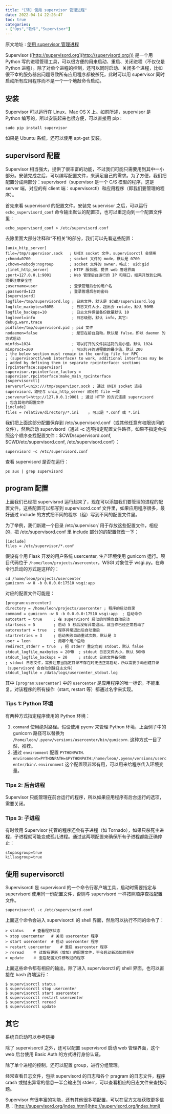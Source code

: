 ```yaml
---
title: "[转] 使用 supervisor 管理进程"
date: 2022-04-14 22:26:47
toc: true
categories:
- ["Ops","软件","Supervisor"]
---
```


原文地址 : [使用 supervisor 管理进程](http://liyangliang.me/posts/2015/06/using-supervisor/)

Supervisor ([http://supervisord.org](http://supervisord.org/)) 是一个用 Python 写的进程管理工具，可以很方便的用来启动、重启、关闭进程（不仅仅是 Python 进程）。除了对单个进程的控制，还可以同时启动、关闭多个进程，比如很不幸的服务器出问题导致所有应用程序都被杀死，此时可以用 supervisor 同时启动所有应用程序而不是一个一个地敲命令启动。




## 安装
Supervisor 可以运行在 Linux、Mac OS X 上。如前所述，supervisor 是 Python 编写的，所以安装起来也很方便，可以直接用 pip :
```
sudo pip install supervisor
```
如果是 Ubuntu 系统，还可以使用 apt-get 安装。

## supervisord 配置
Supervisor 相当强大，提供了很丰富的功能，不过我们可能只需要用到其中一小部分。安装完成之后，可以编写配置文件，来满足自己的需求。为了方便，我们把配置分成两部分：supervisord（supervisor 是一个 C/S 模型的程序，这是 server 端，对应的有 client 端：supervisorctl）和应用程序（即我们要管理的程序）。

首先来看 supervisord 的配置文件。安装完 supervisor 之后，可以运行`echo_supervisord_conf`  命令输出默认的配置项，也可以重定向到一个配置文件里：
```
echo_supervisord_conf > /etc/supervisord.conf
```
去除里面大部分注释和“不相关”的部分，我们可以先看这些配置：
```
[unix_http_server]
file=/tmp/supervisor.sock   ; UNIX socket 文件，supervisorctl 会使用
;chmod=0700                 ; socket 文件的 mode，默认是 0700
;chown=nobody:nogroup       ; socket 文件的 owner，格式： uid:gid
;[inet_http_server]         ; HTTP 服务器，提供 web 管理界面
;port=127.0.0.1:9001        ; Web 管理后台运行的 IP 和端口，如果开放到公网，需要注意安全性
;username=user              ; 登录管理后台的用户名
;password=123               ; 登录管理后台的密码
[supervisord]
logfile=/tmp/supervisord.log ; 日志文件，默认是 $CWD/supervisord.log
logfile_maxbytes=50MB        ; 日志文件大小，超出会 rotate，默认 50MB
logfile_backups=10           ; 日志文件保留备份数量默认 10
loglevel=info                ; 日志级别，默认 info，其它: debug,warn,trace
pidfile=/tmp/supervisord.pid ; pid 文件
nodaemon=false               ; 是否在前台启动，默认是 false，即以 daemon 的方式启动
minfds=1024                  ; 可以打开的文件描述符的最小值，默认 1024
minprocs=200                 ; 可以打开的进程数的最小值，默认 200
; the below section must remain in the config file for RPC
; (supervisorctl/web interface) to work, additional interfaces may be
; added by defining them in separate rpcinterface: sections
[rpcinterface:supervisor]
supervisor.rpcinterface_factory = supervisor.rpcinterface:make_main_rpcinterface
[supervisorctl]
serverurl=unix:///tmp/supervisor.sock ; 通过 UNIX socket 连接 supervisord，路径与 unix_http_server 部分的 file 一致
;serverurl=http://127.0.0.1:9001 ; 通过 HTTP 的方式连接 supervisord
; 包含其他的配置文件
[include]
files = relative/directory/*.ini    ; 可以是 *.conf 或 *.ini
```
我们把上面这部分配置保存到 /etc/supervisord.conf（或其他任意有权限访问的文件），然后启动 supervisord（通过 -c 选项指定配置文件路径，如果不指定会按照这个顺序查找配置文件：$CWD/supervisord.conf, $CWD/etc/supervisord.conf, /etc/supervisord.conf）：
```
supervisord -c /etc/supervisord.conf
```
查看 supervisord 是否在运行：
```
ps aux | grep supervisord
```

## program 配置
上面我们已经把 supervisrod 运行起来了，现在可以添加我们要管理的进程的配置文件。这些配置可以都写到 supervisord.conf 文件里，如果应用程序很多，最好通过 include 的方式把不同的程序（组）写到不同的配置文件里。

为了举例，我们新建一个目录 /etc/supervisor/ 用于存放这些配置文件，相应的，把 /etc/supervisord.conf 里 include 部分的的配置修改一下：
```
[include]
files = /etc/supervisor/*.conf
```
假设有个用 Flask 开发的用户系统 usercenter, 生产环境使用 gunicorn 运行。项目代码位于  `/home/leon/projects/usercenter`，WSGI 对象位于 wsgi.py。在命令行启动的方式是这样的：
```
cd /home/leon/projects/usercenter
gunicorn -w 8 -b 0.0.0.0:17510 wsgi:app
```
对应的配置文件可能是：
```
[program:usercenter]
directory = /home/leon/projects/usercenter ; 程序的启动目录
command = gunicorn -w 8 -b 0.0.0.0:17510 wsgi:app  ; 启动命令
autostart = true     ; 在 supervisord 启动的时候也自动启动
startsecs = 5        ; 启动 5 秒后没有异常退出，就当作已经正常启动了
autorestart = true   ; 程序异常退出后自动重启
startretries = 3     ; 启动失败自动重试次数，默认是 3
user = leon          ; 用哪个用户启动
redirect_stderr = true  ; 把 stderr 重定向到 stdout，默认 false
stdout_logfile_maxbytes = 20MB  ; stdout 日志文件大小，默认 50MB
stdout_logfile_backups = 20     ; stdout 日志文件备份数
; stdout 日志文件，需要注意当指定目录不存在时无法正常启动，所以需要手动创建目录（supervisord 会自动创建日志文件）
stdout_logfile = /data/logs/usercenter_stdout.log
```
其中  `[program:usercenter]`  中的  `usercenter`  是应用程序的唯一标识，不能重复。对该程序的所有操作（start, restart 等）都通过名字来实现。

### Tips 1: Python 环境
有两种方式指定程序使用的 Python 环境：

1. `command`  使用绝对路径。假设使用 pyenv 来管理 Python 环境，上面例子中的 gunicorn 路径可以替换为  `/home/leon/.pyenv/versions/usercenter/bin/gunicorn`. 这种方式一目了然，推荐。
2. 通过  `environment`  配置  `PYTHONPATH`.  `environment=PYTHONPATH=$PYTHONPATH:/home/leon/.pyenv/versions/usercenter/bin/`.  `environment`  这个配置项非常有用，可以用来给程序传入环境变量。

### Tips 2: 后台进程
Supervisor 只能管理在前台运行的程序，所以如果应用程序有后台运行的选项，需要关闭。

### Tips 3: 子进程
有时候用 Supervisor 托管的程序还会有子进程（如 Tornado），如果只杀死主进程，子进程就可能变成孤儿进程。通过这两项配置来确保所有子进程都能正确停止：
```
stopasgroup=true
killasgroup=true
```

## 使用 supervisorctl
Supervisorctl 是 supervisord 的一个命令行客户端工具，启动时需要指定与 supervisord 使用同一份配置文件，否则与 supervisord 一样按照顺序查找配置文件。
```
supervisorctl -c /etc/supervisord.conf
```
上面这个命令会进入 supervisorctl 的 shell 界面，然后可以执行不同的命令了：
```
> status    # 查看程序状态
> stop usercenter   # 关闭 usercenter 程序
> start usercenter  # 启动 usercenter 程序
> restart usercenter    # 重启 usercenter 程序
> reread    ＃ 读取有更新（增加）的配置文件，不会启动新添加的程序
> update    ＃ 重启配置文件修改过的程序
```
上面这些命令都有相应的输出，除了进入 supervisorctl 的 shell 界面，也可以直接在 bash 终端运行：
```
$ supervisorctl status
$ supervisorctl stop usercenter
$ supervisorctl start usercenter
$ supervisorctl restart usercenter
$ supervisorctl reread
$ supervisorctl update
```

## 其它
系统自启动可以参考链接

除了 supervisorctl 之外，还可以配置 supervisrod 启动 web 管理界面，这个 web 后台使用 Basic Auth 的方式进行身份认证。

除了单个进程的控制，还可以配置 group，进行分组管理。

经常查看日志文件，包括 supervisord 的日志和各个 pragram 的日志文件，程序 crash 或抛出异常的信息一半会输出到 stderr，可以查看相应的日志文件来查找问题。

Supervisor 有很丰富的功能，还有其他很多项配置，可以在官方文档获取更多信息：[http://supervisord.org/index.html](http://supervisord.org/index.html)

